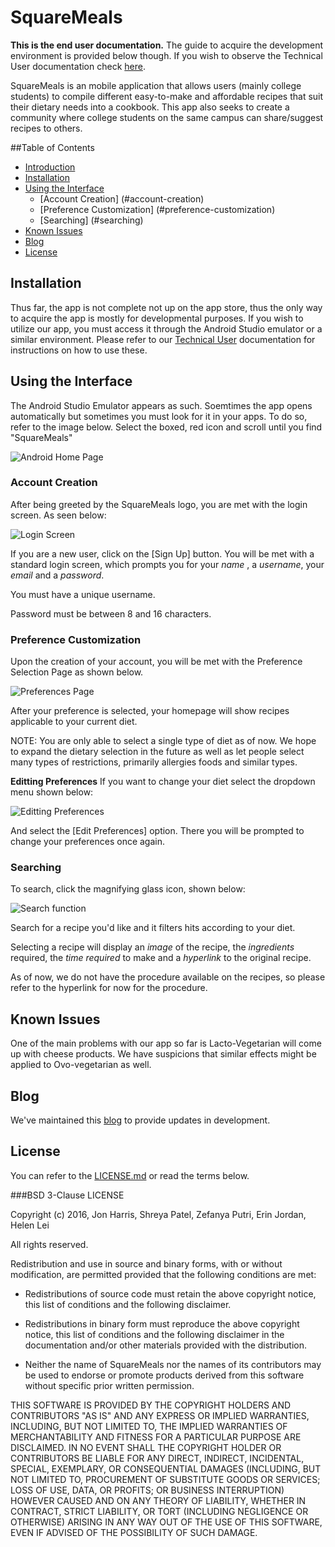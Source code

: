 # SquareMeals
**This is the end user documentation.** The guide to acquire the development environment is provided below though.
If you wish to observe the Technical User documentation check [here](https://github.com/harrij15/SquareMeals/blob/master/developers_documentation.md).


SquareMeals is an mobile application that allows users (mainly college students) to compile different easy-to-make and affordable recipes that suit their dietary needs into a cookbook. This app also seeks to create a community where college students on the same campus can share/suggest recipes to others.

##Table of Contents
- [Introduction](#squaremeals)
- [Installation](#installation)
- [Using the Interface](#using-the-interface)
  - [Account Creation] (#account-creation)
  - [Preference Customization] (#preference-customization)
  - [Searching] (#searching)
- [Known Issues](#known-issues)
- [Blog](#blog)
- [License](#license)


## Installation
Thus far, the app is not complete not up on the app store, thus the only way to acquire the app is mostly for developmental purposes.
If you wish to utilize our app, you must access it through the Android Studio emulator or a similar environment.
Please refer to our [Technical User](https://github.com/harrij15/SquareMeals/blob/master/developers_documentation.md) documentation for instructions on how to use these.

## Using the Interface
The Android Studio Emulator appears as such. Soemtimes the app opens automatically but sometimes you must look for it in your apps.
To do so, refer to the image below. Select the boxed, red icon and scroll until you find "SquareMeals"

![Android Home Page](http://orig09.deviantart.net/25d1/f/2016/125/4/6/1_by_miinji-da1gpqs.png)

### Account Creation
After being greeted by the SquareMeals logo, you are met with the login screen. As seen below:

![Login Screen](http://orig15.deviantart.net/df4c/f/2016/125/5/1/2_by_miinji-da1gpqp.png)

If you are a new user, click on the [Sign Up] button. You will be met with a standard login screen, which prompts you for your *name*
, a *username*, your *email* and a *password*.

You must have a unique username.

Password must be between 8 and 16 characters.

### Preference Customization
Upon the creation of your account, you will be met with the Preference Selection Page as shown below.

![Preferences Page](http://orig05.deviantart.net/e82e/f/2016/125/a/7/3_by_miinji-da1gskr.png)

After your preference is selected, your homepage will show recipes applicable to your current diet.

NOTE: You are only able to select a single type of diet as of now. We hope to expand the dietary selection in the future
as well as let people select many types of restrictions, primarily allergies foods and similar types.

**Editting Preferences**
If you want to change your diet select the dropdown menu shown below:

![Editting Preferences](http://orig14.deviantart.net/e450/f/2016/126/7/8/4_by_miinji-da1gwl2.png)

And select the [Edit Preferences] option. There you will be prompted to change your preferences once again.

### Searching

To search, click the magnifying glass icon, shown below:

![Search function](http://orig01.deviantart.net/195c/f/2016/126/1/2/5_by_miinji-da1gwky.png)

Search for a recipe you'd like and it filters hits according to your diet.

Selecting a recipe will display an *image* of the recipe, the *ingredients* required, the *time required* to make and a
*hyperlink* to the original recipe.

As of now, we do not have the procedure available on the recipes, so please refer to the hyperlink for now for the procedure.

## Known Issues
One of the main problems with our app so far is Lacto-Vegetarian will come up with cheese products.
We have suspicions that similar effects might be applied to Ovo-vegetarian as well.

## Blog

We've maintained this [blog](https://rcos.io/projects/harrij15/SquareMeals/blog) to provide updates in development.

## License

You can refer to the [LICENSE.md](https://github.com/harrij15/SquareMeals/blob/master/LICENSE.md) or read the terms below.

###BSD 3-Clause LICENSE

Copyright (c) 2016, Jon Harris, Shreya Patel, Zefanya Putri, Erin Jordan, Helen Lei

All rights reserved.

Redistribution and use in source and binary forms, with or without
modification, are permitted provided that the following conditions are met:

* Redistributions of source code must retain the above copyright notice, this
  list of conditions and the following disclaimer.

* Redistributions in binary form must reproduce the above copyright notice,
  this list of conditions and the following disclaimer in the documentation
  and/or other materials provided with the distribution.

* Neither the name of SquareMeals nor the names of its
  contributors may be used to endorse or promote products derived from
  this software without specific prior written permission.

THIS SOFTWARE IS PROVIDED BY THE COPYRIGHT HOLDERS AND CONTRIBUTORS "AS IS"
AND ANY EXPRESS OR IMPLIED WARRANTIES, INCLUDING, BUT NOT LIMITED TO, THE
IMPLIED WARRANTIES OF MERCHANTABILITY AND FITNESS FOR A PARTICULAR PURPOSE ARE
DISCLAIMED. IN NO EVENT SHALL THE COPYRIGHT HOLDER OR CONTRIBUTORS BE LIABLE
FOR ANY DIRECT, INDIRECT, INCIDENTAL, SPECIAL, EXEMPLARY, OR CONSEQUENTIAL
DAMAGES (INCLUDING, BUT NOT LIMITED TO, PROCUREMENT OF SUBSTITUTE GOODS OR
SERVICES; LOSS OF USE, DATA, OR PROFITS; OR BUSINESS INTERRUPTION) HOWEVER
CAUSED AND ON ANY THEORY OF LIABILITY, WHETHER IN CONTRACT, STRICT LIABILITY,
OR TORT (INCLUDING NEGLIGENCE OR OTHERWISE) ARISING IN ANY WAY OUT OF THE USE
OF THIS SOFTWARE, EVEN IF ADVISED OF THE POSSIBILITY OF SUCH DAMAGE.